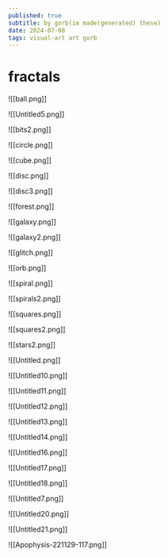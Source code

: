 ```yaml
---
published: true
subtitle: by gorb(im made(generated) these)
date: 2024-07-08
tags: visual-art art gorb
---
```


# fractals
![[ball.png]]

![[Untitled5.png]]

![[bits2.png]]

![[circle.png]]

![[cube.png]]

![[disc.png]]

![[disc3.png]]

![[forest.png]]

![[galaxy.png]]

![[galaxy2.png]]

![[glitch.png]]

![[orb.png]]

![[spiral.png]]

![[spirals2.png]]

![[squares.png]]

![[squares2.png]]

![[stars2.png]]

![[Untitled.png]]

![[Untitled10.png]]

![[Untitled11.png]]

![[Untitled12.png]]

![[Untitled13.png]]

![[Untitled14.png]]

![[Untitled16.png]]

![[Untitled17.png]]

![[Untitled18.png]]

![[Untitled7.png]]

![[Untitled20.png]]

![[Untitled21.png]]

![[Apophysis-221129-117.png]]